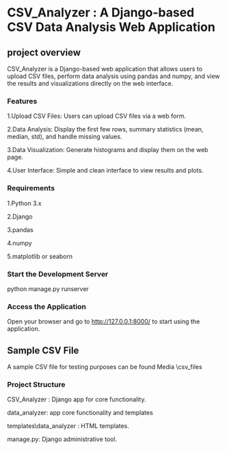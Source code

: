 # CSV_Analyzer : A Django-based CSV Data Analysis Web Application

## project overview
CSV_Analyzer is a Django-based web application that allows users to upload CSV files, perform data analysis using pandas and numpy, and view the results and visualizations directly on the web interface.

### Features
1.Upload CSV Files: Users can upload CSV files via a web form.

2.Data Analysis: Display the first few rows, summary statistics (mean, median, std), and handle missing values.

3.Data Visualization: Generate histograms and display them on the web page.

4.User Interface: Simple and clean interface to view results and plots.


### Requirements
1.Python 3.x

2.Django

3.pandas

4.numpy

5.matplotlib or seaborn

### Start the Development Server

python manage.py runserver

### Access the Application
Open your browser and go to
http://127.0.0.1:8000/ 
 to start using the application.

## Sample CSV File
 A sample CSV file for testing purposes can be found Media \csv_files

### Project Structure

CSV_Analyzer : Django app for core functionality.

data_analyzer: app core functionality and templates

templates\data_analyzer : HTML templates.

manage.py: Django administrative tool.

